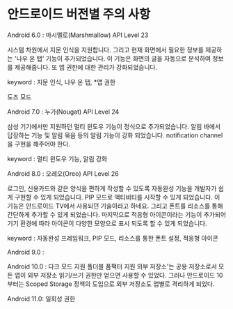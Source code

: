 # 안드로이드 버전별 주의 사항

Android 6.0 : 마시멜로(Marshmallow) API Level 23

시스템 차원에서 지문 인식을 지원합니다. 그리고 현재 화면에서 필요한 정보를 제공하는 '나우 온 탭' 기능이 추가되었습니다. 이 기능은 화면의 글을 자동으로 분석하여 정보를 제공해줍니다. 또 앱 권한에 대한 관리가 강화되었습니다.

keyword : 지문 인식, 나우 온 탭, \*앱 권한

도즈 모드

Android 7.0 : 누가(Nougat) API Level 24

삼성 기기에서만 지원하던 멀티 윈도우 기능이 정식으로 추가되었습니다. 알림 바에서 답장하는 기능 및 알림 묶음 등의 알림 기능이 강화 되었습니다.
notification channel 을 구현을 해주어야 한다.

keyword : 멀티 윈도우 기능, 알림 강화

Android 8.0 : 오레오(Oreo) API Level 26

로그인, 신용카드와 같은 양식을 편하게 작성할 수 있도록 자동완성 기능을 개발자가 쉽게 구현할 수 있게 되었습니다. PIP 모드로 액티비티를 시작할 수 있게 되었습니다. 이 기능은 안드로이드 TV에서 사용되던 기술이라고 하네요. 그리고 폰트를 리소스를 통해 간단하게 추가할 수 있게 되었습니다. 마지막으로 적응형 아이콘이라는 기능이 추가되어 기기 환경에 따라 아이콘이 다양한 모양으로 표시 되도록 할 수 있게 되었습니다.

keyword : 자동완성 프레임워크, PIP 모드, 리소스를 통한 폰트 설정, 적응형 아이콘

Android 9.0 :

Android 10.0 :
다크 모드 지원
폴더블 폼팩터 지원
외부 저장소'는 공용 저장소로서 모든 앱이 외부 저장소 읽기/쓰기 권한만 얻으면 사용할 수 있었다. 그러나 안드로이드 10부터는 Scoped Storage 정책의 도입으로 외부 저장소도 앱별로 격리하게 되었다.

Android 11.0:
일회성 권한